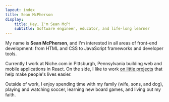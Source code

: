 ```yaml
---
layout: index
title: Sean McPherson
display:
    title: Hey, I'm Sean McP!
    subtitle: Software engineer, educator, and life-long learner
---
```


My name is **Sean McPherson**, and I'm interested in all areas of front-end development: from HTML and CSS to JavaScript frameworks and developer tools.

Currently I work at Niche.com in Pittsburgh, Pennsylvania building web and mobile applications in React. On the side, I like to work [on little projects](https://github.com/seanmcp) that help make people's lives easier.

Outside of work, I enjoy spending time with my family (wife, sons, and dog), playing and watching soccer, learning new board games, and living out my faith.
